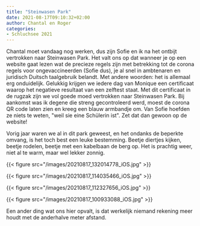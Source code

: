 ```yaml
---
title: "Steinwasen Park"
date: 2021-08-17T09:10:32+02:00
author: Chantal en Roger
categories:
- Schluchsee 2021
---
```


Chantal moet vandaag nog werken, dus zijn Sofie en ik na het ontbijt vertrokken naar Steinwasen Park. Het valt ons op dat wanneer je op een website gaat lezen wat de precieze regels zijn met betrekking tot de corona regels voor ongevaccineerden (Sofie dus), je al snel in ambtenaren en juridisch Duitsch taalgebruik belandt. Met andere woorden: het is allemaal erg onduidelijk. Gelukkig krijgen we iedere dag van Monique een certificaat waarop het negatieve resultaat van een zelftest staat. Met dit certificaat in de rugzak zijn we vol goede moed vertrokken naar Steinwasen Park. Bij aankomst was ik degene die streng gecontroleerd werd, moest de corona QR code laten zien en kreeg een blauw armbandje om. Van Sofie hoefden ze niets te weten, "weil sie eine Schülerin ist". Zet dat dan gewoon op de website!

Vorig jaar waren we al in dit park geweest, en het ondanks de beperkte omvang, is het toch best een leuke bestemming. Beetje diertjes kijken, beetje rodelen, beetje met een kabelbaan de berg op. Het is prachtig weer, niet al te warm, maar wel lekker zonnig.

{{< figure src="/images/20210817_132014778_iOS.jpg" >}}

{{< figure src="/images/20210817_114035466_iOS.jpg" >}}

{{< figure src="/images/20210817_112327656_iOS.jpg" >}}

{{< figure src="/images/20210817_100933088_iOS.jpg" >}}

Een ander ding wat ons hier opvalt, is dat werkelijk niemand rekening meer houdt met de anderhalve meter afstand.